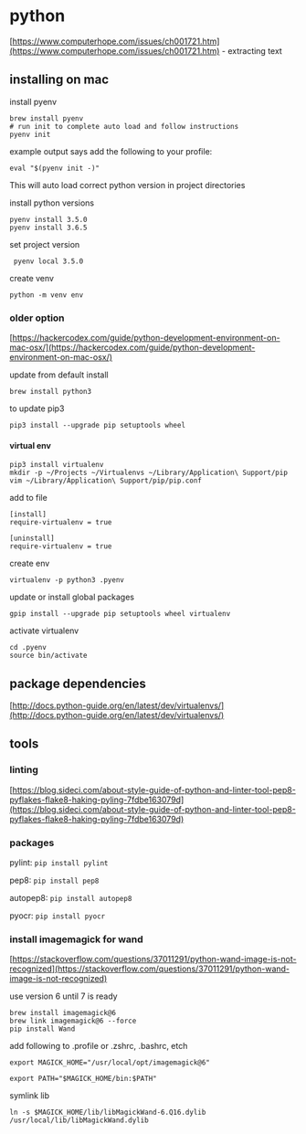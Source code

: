 # python

[https://www.computerhope.com/issues/ch001721.htm](https://www.computerhope.com/issues/ch001721.htm) - extracting text

## installing on mac

install pyenv

```
brew install pyenv
# run init to complete auto load and follow instructions
pyenv init
```

example output says add the following to your profile:

```
eval "$(pyenv init -)"
```

This will auto load correct python version in project directories

install python versions

```
pyenv install 3.5.0 
pyenv install 3.6.5
```

set project version

```
 pyenv local 3.5.0
```

create venv

```
python -m venv env
```



### 

### older option

[https://hackercodex.com/guide/python-development-environment-on-mac-osx/](https://hackercodex.com/guide/python-development-environment-on-mac-osx/)

update from default install

```
brew install python3
```

to update pip3

```
pip3 install --upgrade pip setuptools wheel
```

#### virtual env

```
pip3 install virtualenv
mkdir -p ~/Projects ~/Virtualenvs ~/Library/Application\ Support/pip
vim ~/Library/Application\ Support/pip/pip.conf
```

add to file

```
[install]
require-virtualenv = true

[uninstall]
require-virtualenv = true
```

create env

```
virtualenv -p python3 .pyenv
```

update or install global packages

```
gpip install --upgrade pip setuptools wheel virtualenv
```

activate virtualenv

```
cd .pyenv
source bin/activate
```

## package dependencies

[http://docs.python-guide.org/en/latest/dev/virtualenvs/](http://docs.python-guide.org/en/latest/dev/virtualenvs/)

## tools

### linting

[https://blog.sideci.com/about-style-guide-of-python-and-linter-tool-pep8-pyflakes-flake8-haking-pyling-7fdbe163079d](https://blog.sideci.com/about-style-guide-of-python-and-linter-tool-pep8-pyflakes-flake8-haking-pyling-7fdbe163079d)

### packages

pylint: `pip install pylint`

pep8: `pip install pep8`

autopep8: `pip install autopep8`

pyocr: `pip install pyocr`

### install imagemagick for wand

[https://stackoverflow.com/questions/37011291/python-wand-image-is-not-recognized](https://stackoverflow.com/questions/37011291/python-wand-image-is-not-recognized)

use version 6 until 7 is ready

```
brew install imagemagick@6
brew link imagemagick@6 --force
pip install Wand
```

add following to .profile or .zshrc, .bashrc, etch

```
export MAGICK_HOME="/usr/local/opt/imagemagick@6"

export PATH="$MAGICK_HOME/bin:$PATH"
```

symlink lib

`ln -s $MAGICK_HOME/lib/libMagickWand-6.Q16.dylib /usr/local/lib/libMagickWand.dylib`

